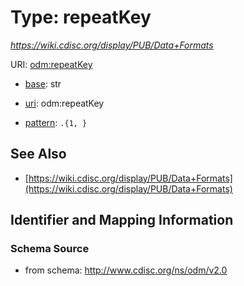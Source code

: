 # Type: repeatKey




_https://wiki.cdisc.org/display/PUB/Data+Formats_



URI: [odm:repeatKey](http://www.cdisc.org/ns/odm/v2.0/repeatKey)

* [base](https://w3id.org/linkml/base): str

* [uri](https://w3id.org/linkml/uri): odm:repeatKey



* [pattern](https://w3id.org/linkml/pattern): `.{1, }`






## See Also

* [https://wiki.cdisc.org/display/PUB/Data+Formats](https://wiki.cdisc.org/display/PUB/Data+Formats)

## Identifier and Mapping Information







### Schema Source


* from schema: http://www.cdisc.org/ns/odm/v2.0



